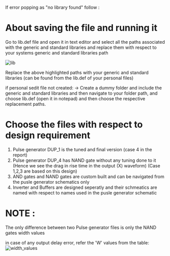 If error popping as "no library found" follow :

# About saving the file and running it 
Go to lib.def file and open it in text editor and select all the paths associated with the generic and standard libraries and replace them with respect to your systems generic and standard libraries path

![lib](https://github.com/NishchalAV/Pulse-Generator-250nm_TannerEDA/assets/94071455/bf85b1f7-136e-4cc6-ba7c-1042e33cfc7d)

Replace the above highlighted paths with your generic and standard libraries (can be found from the lib.def of your personal files)

if personal sedit file not created:
-> Create a dummy folder and include the generic and standard libraries and then navigate to your folder path,
and choose lib.def (open it in notepad) and then choose the respective replacement paths.


# Choose the files with respect to design requirement

1) Pulse generator DUP_1 is the tuned and final version (case 4 in the report)
2) Pulse generator DUP_4 has NAND gate without any tuning done to it (Hence we see the drag in rise time in the output (X) waveform) (Case 1,2,3 are based on this design)
3) AND gates and NAND gates are custom built and can be navigated from the pusle generator schematics only 
4) Inverter and Buffers are designed seperatly and their schmeatics are named with respect to names used in the pusle generator schematic

# NOTE :
   The only difference between two Pulse generator files is only the NAND gates width values 

in case of any output delay error, refer the 'W' values from the table:
![width_values](https://github.com/NishchalAV/Pulse-Generator-250nm_TannerEDA/assets/94071455/d79cedbe-ab97-4f28-b5b9-405240d46ccf)


